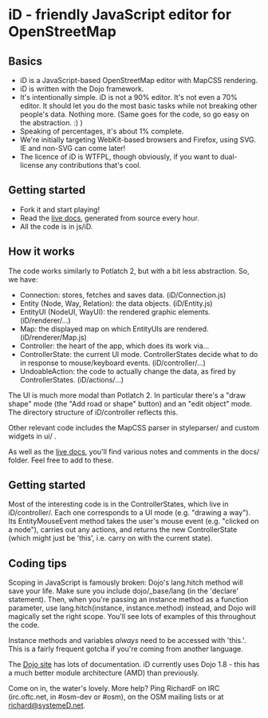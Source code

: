 iD - friendly JavaScript editor for OpenStreetMap
=================================================

Basics
------
* iD is a JavaScript-based OpenStreetMap editor with MapCSS rendering.
* iD is written with the Dojo framework.
* It's intentionally simple. iD is not a 90% editor. It's not even a 70% editor. It should let you do the most basic tasks while not breaking other people's data. Nothing more. (Same goes for the code, so go easy on the abstraction. :) )
* Speaking of percentages, it's about 1% complete.
* We're initially targeting WebKit-based browsers and Firefox, using SVG. IE and non-SVG can come later!
* The licence of iD is WTFPL, though obviously, if you want to dual-license any contributions that's cool.


Getting started
---------------
* Fork it and start playing!
* Read the [live docs](http://www.geowiki.com/docs/), generated from source every hour.
* All the code is in js/iD.


How it works
------------
The code works similarly to Potlatch 2, but with a bit less abstraction. So, we have:

* Connection: stores, fetches and saves data. (iD/Connection.js)
* Entity (Node, Way, Relation): the data objects. (iD/Entity.js)
* EntityUI (NodeUI, WayUI): the rendered graphic elements. (iD/renderer/...)
* Map: the displayed map on which EntityUIs are rendered. (iD/renderer/Map.js)
* Controller: the heart of the app, which does its work via...
* ControllerState: the current UI mode. ControllerStates decide what to do in response to mouse/keyboard events. (iD/controller/...)
* UndoableAction: the code to actually change the data, as fired by ControllerStates. (iD/actions/...)

The UI is much more modal than Potlatch 2. In particular there's a "draw shape" mode (the "Add road or shape" button) and an "edit object" mode. The directory structure of iD/controller reflects this.

Other relevant code includes the MapCSS parser in styleparser/ and custom widgets in ui/ .

As well as the [live docs](http://www.geowiki.com/docs/), you'll find various notes and comments in the docs/ folder. Feel free to add to these.


Getting started
---------------
Most of the interesting code is in the ControllerStates, which live in iD/controller/. Each one corresponds to a UI mode (e.g. "drawing a way"). Its EntityMouseEvent method takes the user's mouse event (e.g. "clicked on a node"), carries out any actions, and returns the new ControllerState (which might just be 'this', i.e. carry on with the current state).


Coding tips
-----------
Scoping in JavaScript is famously broken: Dojo's lang.hitch method will save your life. Make sure you include dojo/_base/lang (in the 'declare' statement). Then, when you're passing an instance method as a function parameter, use lang.hitch(instance, instance.method) instead, and Dojo will magically set the right scope. You'll see lots of examples of this throughout the code.

Instance methods and variables _always_ need to be accessed with 'this.'. This is a fairly frequent gotcha if you're coming from another language.

The [Dojo site](http://dojotoolkit.org/) has lots of documentation. iD currently uses Dojo 1.8 - this has a much better module architecture (AMD) than previously.

Come on in, the water's lovely. More help? Ping RichardF on IRC (irc.oftc.net, in #osm-dev or #osm), on the OSM mailing lists or at richard@systemeD.net.
